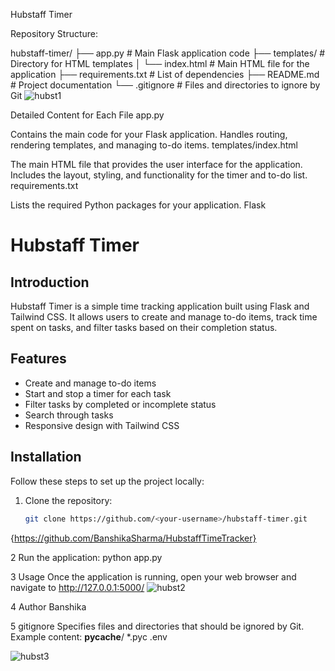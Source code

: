 Hubstaff Timer

Repository Structure:

hubstaff-timer/
├── app.py                # Main Flask application code
├── templates/            # Directory for HTML templates
│   └── index.html        # Main HTML file for the application
├── requirements.txt       # List of dependencies
├── README.md              # Project documentation
└── .gitignore             # Files and directories to ignore by Git
![hubst1](https://github.com/user-attachments/assets/9aafb29f-31c5-4d74-8cf8-5c535a9e2313)


Detailed Content for Each File
app.py

Contains the main code for your Flask application.
Handles routing, rendering templates, and managing to-do items.
templates/index.html

The main HTML file that provides the user interface for the application.
Includes the layout, styling, and functionality for the timer and to-do list.
requirements.txt

Lists the required Python packages for your application.
Flask

# Hubstaff Timer

## Introduction
Hubstaff Timer is a simple time tracking application built using Flask and Tailwind CSS. It allows users to create and manage to-do items, track time spent on tasks, and filter tasks based on their completion status.

## Features
- Create and manage to-do items
- Start and stop a timer for each task
- Filter tasks by completed or incomplete status
- Search through tasks
- Responsive design with Tailwind CSS

## Installation
Follow these steps to set up the project locally:

1. Clone the repository:
   ```bash
   git clone https://github.com/<your-username>/hubstaff-timer.git
{https://github.com/BanshikaSharma/HubstaffTimeTracker}

2 Run the application:
python app.py


3 Usage
Once the application is running, open your web browser and navigate to http://127.0.0.1:5000/
![hubst2](https://github.com/user-attachments/assets/d6f9f2e7-9978-474d-932d-3db2df5e1ad9)

4 Author 
Banshika

5 gitignore
Specifies files and directories that should be ignored by Git.
Example content:
__pycache__/
*.pyc
.env

![hubst3](https://github.com/user-attachments/assets/ac8b0c35-cbeb-438d-a36e-e4be9023576d)



